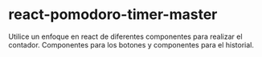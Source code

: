 # react-pomodoro-timer-master

Utilice un enfoque en react de diferentes componentes para realizar el contador.
Componentes para los botones y componentes para el historial.

